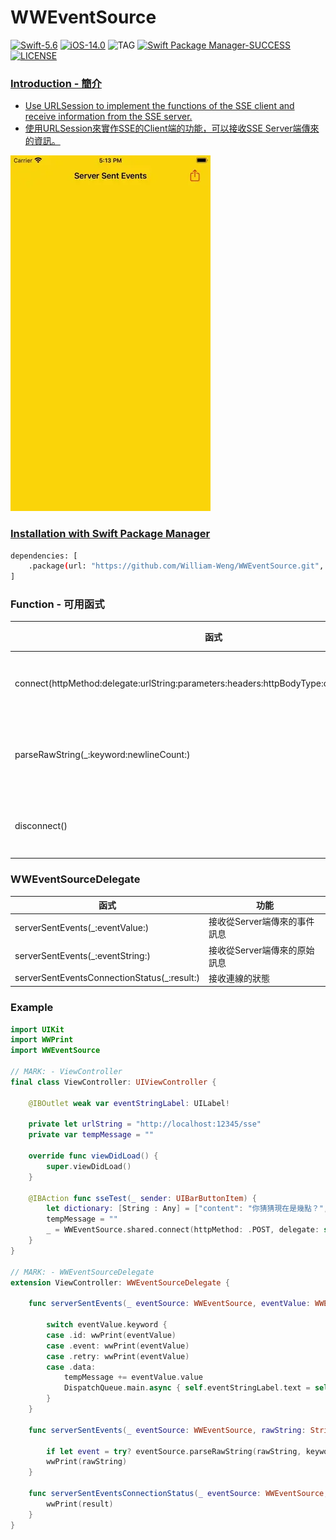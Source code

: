 # WWEventSource
[![Swift-5.6](https://img.shields.io/badge/Swift-5.6-orange.svg?style=flat)](https://developer.apple.com/swift/) [![iOS-14.0](https://img.shields.io/badge/iOS-14.0-pink.svg?style=flat)](https://developer.apple.com/swift/) ![TAG](https://img.shields.io/github/v/tag/William-Weng/WWEventSource) [![Swift Package Manager-SUCCESS](https://img.shields.io/badge/Swift_Package_Manager-SUCCESS-blue.svg?style=flat)](https://developer.apple.com/swift/) [![LICENSE](https://img.shields.io/badge/LICENSE-MIT-yellow.svg?style=flat)](https://developer.apple.com/swift/)

### [Introduction - 簡介](https://swiftpackageindex.com/William-Weng)
- [Use URLSession to implement the functions of the SSE client and receive information from the SSE server.]()
- [使用URLSession來實作SSE的Client端的功能，可以接收SSE Server端傳來的資訊。](https://apifox.com/apiskills/sse-vs-websocket/)

![](./Example.webp)

### [Installation with Swift Package Manager](https://medium.com/彼得潘的-swift-ios-app-開發問題解答集/使用-spm-安裝第三方套件-xcode-11-新功能-2c4ffcf85b4b)
```bash
dependencies: [
    .package(url: "https://github.com/William-Weng/WWEventSource.git", .upToNextMajor(from: "1.1.0"))
]
```

### Function - 可用函式
|函式|功能|
|-|-|
|connect(httpMethod:delegate:urlString:parameters:headers:httpBodyType:configuration:queue:)|開啟SSE連線|
|parseRawString(_:keyword:newlineCount:)|解析原始文字|
|disconnect()|關閉SSE連線|

### WWEventSourceDelegate
|函式|功能|
|-|-|
|serverSentEvents(_:eventValue:)|接收從Server端傳來的事件訊息|
|serverSentEvents(_:eventString:)|接收從Server端傳來的原始訊息|
|serverSentEventsConnectionStatus(_:result:)|接收連線的狀態|

### Example
```swift
import UIKit
import WWPrint
import WWEventSource

// MARK: - ViewController
final class ViewController: UIViewController {

    @IBOutlet weak var eventStringLabel: UILabel!
    
    private let urlString = "http://localhost:12345/sse"
    private var tempMessage = ""
    
    override func viewDidLoad() {
        super.viewDidLoad()
    }
    
    @IBAction func sseTest(_ sender: UIBarButtonItem) {
        let dictionary: [String : Any] = ["content": "你猜猜現在是幾點？", "delayTime": 0.25]
        tempMessage = ""
        _ = WWEventSource.shared.connect(httpMethod: .POST, delegate: self, urlString: urlString, httpBodyType: .dictionary(dictionary))
    }
}

// MARK: - WWEventSourceDelegate
extension ViewController: WWEventSourceDelegate {
    
    func serverSentEvents(_ eventSource: WWEventSource, eventValue: WWEventSource.Constant.EventValue) {
        
        switch eventValue.keyword {
        case .id: wwPrint(eventValue)
        case .event: wwPrint(eventValue)
        case .retry: wwPrint(eventValue)
        case .data:
            tempMessage += eventValue.value
            DispatchQueue.main.async { self.eventStringLabel.text = self.tempMessage }
        }
    }
    
    func serverSentEvents(_ eventSource: WWEventSource, rawString: String) {
        
        if let event = try? eventSource.parseRawString(rawString, keyword: .event, newlineCount: 1).get()?.first { wwPrint("event = \(event)") }
        wwPrint(rawString)
    }
    
    func serverSentEventsConnectionStatus(_ eventSource: WWEventSource, result: Result<WWEventSource.Constant.ConnectionStatus, Error>) {
        wwPrint(result)
    }
}
```


